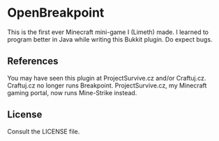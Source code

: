 # OpenBreakpoint

This is the first ever Minecraft mini-game I (Limeth) made.
I learned to program better in Java while writing this Bukkit plugin.
Do expect bugs.

## References

You may have seen this plugin at ProjectSurvive.cz and/or Craftuj.cz.
Craftuj.cz no longer runs Breakpoint.
ProjectSurvive.cz, my Minecraft gaming portal, now runs Mine-Strike instead.

## License

Consult the LICENSE file.